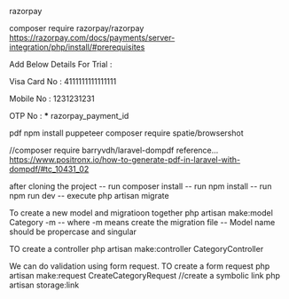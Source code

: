 razorpay

composer require razorpay/razorpay
https://razorpay.com/docs/payments/server-integration/php/install/#prerequisites

Add Below Details For Trial :

Visa Card No : 4111111111111111

Mobile No : 1231231231

OTP No : **\***
razorpay_payment_id

pdf
npm install puppeteer
composer require spatie/browsershot

//composer require barryvdh/laravel-dompdf
reference... https://www.positronx.io/how-to-generate-pdf-in-laravel-with-dompdf/#tc_10431_02

after cloning the project
-- run composer install
-- run npm install
-- run npm run dev
-- execute php artisan migrate

To create a new model and migratioon together
php artisan make:model Category -m
-- where -m means create the migration file
-- Model name should be propercase and singular

TO create a controller
php artisan make:controller CategoryController

We can do validation using form request. TO create a form request
php artisan make:request CreateCategoryRequest
//create a symbolic link
php artisan storage:link
